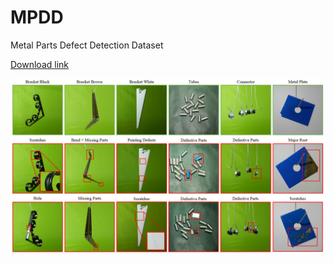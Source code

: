 # MPDD
Metal Parts Defect Detection Dataset

<a id="raw-url" href="https://vutbr-my.sharepoint.com/:f:/g/personal/xjezek16_vutbr_cz/EhHS_ufVigxDo3MC6Lweau0BVMuoCmhMZj6ddamiQ7-FnA?e=oHKCxI">Download link</a>

![alt text](samples.png)
